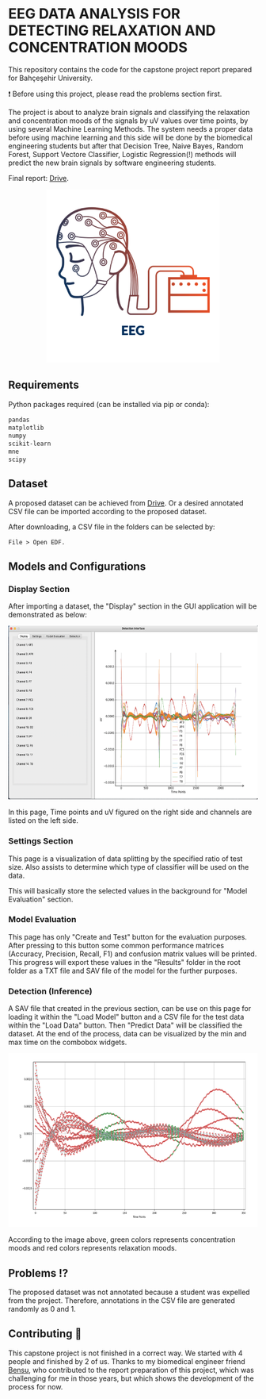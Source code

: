 
# EEG DATA ANALYSIS FOR DETECTING RELAXATION AND CONCENTRATION MOODS

This repository contains the code for the capstone project report prepared for Bahçeşehir University. 

:exclamation: Before using this project, please read the problems section first.

The project is about to analyze brain signals and classifying the relaxation and concentration moods of the 
signals by uV values over time points, by using several Machine Learning Methods. The system needs a proper data before using machine 
learning and this side will be done by the biomedical engineering students but after that Decision Tree, Naive Bayes, Random Forest, Support Vectore Classifier, 
Logistic Regression(!) methods will predict the new brain signals by software engineering students. 

Final report: [Drive](https://drive.google.com/file/d/1MimqVru68EP0wyVIlX9eh4k5CVHeSH6u/view?usp=sharing).

<p align="center"><img src="etc/eeg.png" height="350"></p>


## Requirements

Python packages required (can be installed via pip or conda):

``` 
pandas
matplotlib
numpy
scikit-learn
mne
scipy
```

## Dataset

A proposed dataset can be achieved from [Drive](https://drive.google.com/drive/folders/1jxrOjBpI5nOyrV9Z9kyRgtqHT4RoYBmi?usp=sharing).
Or a desired annotated CSV file can be imported according to the proposed dataset.

After downloading, a CSV file in the folders can be selected by:
``` open edf
File > Open EDF.
```

## Models and Configurations

### Display Section
After importing a dataset, the "Display" section in the GUI application will be demonstrated as below:

<p align="center"><img src="etc/ss1.png" height="350"></p>

In this page, Time points and uV figured on the right side and channels are listed on the left side.

### Settings Section

This page is a visualization of data splitting by the specified ratio of test size. 
Also assists to determine which type of classifier will be used on the data.

This will basically store the selected values in the background for "Model Evaluation" section.

### Model Evaluation

This page has only "Create and Test" button for the evaluation purposes. After pressing to this button
some common performance matrices (Accuracy, Precision, Recall, F1) and confusion matrix values will be printed.
This progress will export these values in the "Results" folder in the root folder as a TXT file and SAV
file of the model for the further purposes.

### Detection (Inference)

A SAV file that created in the previous section, can be use on this page for loading it within the 
"Load Model" button and a CSV file for the test data within the "Load Data" button. Then "Predict Data"
will be classified the dataset. At the end of the process, data can be visualized by the min and max time
on the combobox widgets.

<p align="center"><img src="etc/result.png" height="350"></p>

According to the image above, green colors represents concentration moods and red colors represents relaxation moods.

## Problems :interrobang:
The proposed dataset was not annotated because a student was expelled from the project. Therefore, annotations in the CSV file
are generated randomly as 0 and 1. 

## Contributing :orange_heart:
This capstone project is not finished in a correct way. We started with 4 people and finished by 2 of us.
Thanks to my biomedical engineer friend [Bensu](https://www.researchgate.net/profile/Bensu-Sengel), who contributed to the report preparation of 
this project, which was challenging for me in those years, but which shows the development 
of the process for now.
